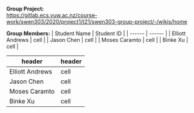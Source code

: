 **Group Project:** \
https://gitlab.ecs.vuw.ac.nz/course-work/swen303/2020/project1/t21/swen303-group-project/-/wikis/home

**Group Members:**
| Student Name | Student ID |
| ------ | ------ |
| Elliott Andrews | cell |
| Jason Chen | cell | 
| Moses Caramto | cell |
| Binke Xu | cell |

| header | header |
| ------ | ------ |
| Elliott Andrews | cell |
| Jason Chen | cell | 
| Moses Caramto | cell |
| Binke Xu | cell | 
